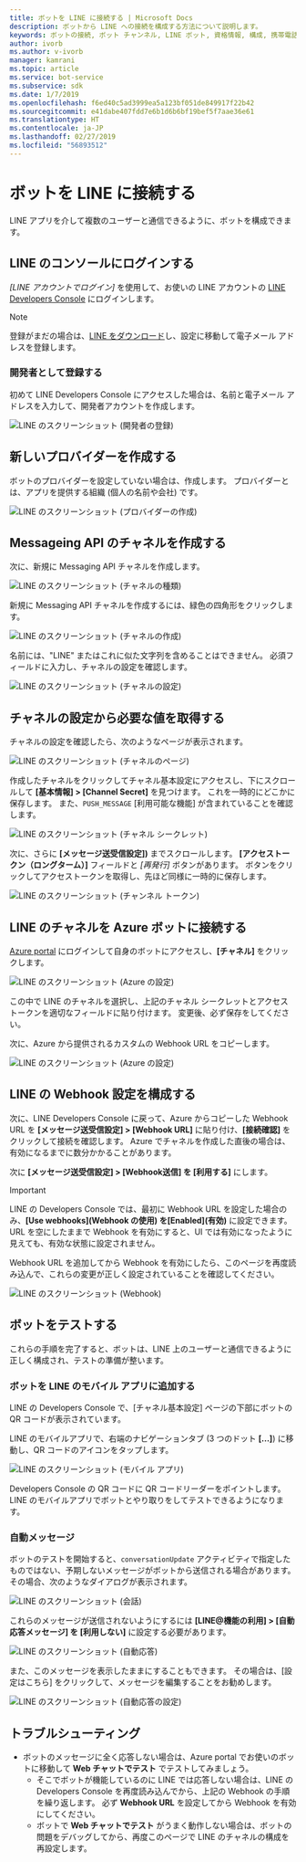```yaml
---
title: ボットを LINE に接続する | Microsoft Docs
description: ボットから LINE への接続を構成する方法について説明します。
keywords: ボットの接続, ボット チャンネル, LINE ボット, 資格情報, 構成, 携帯電話
author: ivorb
ms.author: v-ivorb
manager: kamrani
ms.topic: article
ms.service: bot-service
ms.subservice: sdk
ms.date: 1/7/2019
ms.openlocfilehash: f6ed40c5ad3999ea5a123bf051de849917f22b42
ms.sourcegitcommit: e41dabe407fdd7e6b1d6b6bf19bef5f7aae36e61
ms.translationtype: HT
ms.contentlocale: ja-JP
ms.lasthandoff: 02/27/2019
ms.locfileid: "56893512"
---
```

# <a name="connect-a-bot-to-line"></a>ボットを LINE に接続する

LINE アプリを介して複数のユーザーと通信できるように、ボットを構成できます。

## <a name="log-into-the-line-console"></a>LINE のコンソールにログインする

*[LINE アカウントでログイン]* を使用して、お使いの LINE アカウントの [LINE Developers Console](https://developers.line.biz/console/register/messaging-api/provider/) にログインします。 

> [!NOTE]
> 登録がまだの場合は、[LINE をダウンロード](https://line.me/)し、設定に移動して電子メール アドレスを登録します。

### <a name="register-as-a-developer"></a>開発者として登録する

初めて LINE Developers Console にアクセスした場合は、名前と電子メール アドレスを入力して、開発者アカウントを作成します。

![LINE のスクリーンショット (開発者の登録)](./media/channels/LINE-screenshot-1.png)

## <a name="create-a-new-provider"></a>新しいプロバイダーを作成する

ボットのプロバイダーを設定していない場合は、作成します。 プロバイダーとは、アプリを提供する組織 (個人の名前や会社) です。

![LINE のスクリーンショット (プロバイダーの作成)](./media/channels/LINE-screenshot-2.png)

## <a name="create-a-messaging-api-channel"></a>Messageing API のチャネルを作成する

次に、新規に Messaging API チャネルを作成します。 

![LINE のスクリーンショット (チャネルの種類)](./media/channels/LINE-channel-type-selection.png)

新規に Messaging API チャネルを作成するには、緑色の四角形をクリックします。

![LINE のスクリーンショット (チャネルの作成)](./media/channels/LINE-create-channel.png)

名前には、"LINE" またはこれに似た文字列を含めることはできません。 必須フィールドに入力し、チャネルの設定を確認します。

![LINE のスクリーンショット (チャネルの設定)](./media/channels/LINE-screenshot-4.png)

## <a name="get-necessary-values-from-your-channel-settings"></a>チャネルの設定から必要な値を取得する

チャネルの設定を確認したら、次のようなページが表示されます。

![LINE のスクリーンショット (チャネルのページ)](./media/channels/LINE-screenshot-5.png)

作成したチャネルをクリックしてチャネル基本設定にアクセスし、下にスクロールして **[基本情報] > [Channel Secret]** を見つけます。 これを一時的にどこかに保存します。 また、`PUSH_MESSAGE` [利用可能な機能]  が含まれていることを確認します。

![LINE のスクリーンショット (チャネル シークレット)](./media/channels/LINE-screenshot-6.png)

次に、さらに **[メッセージ送受信設定])** までスクロールします。 **[アクセストークン（ロングターム）]** フィールドと *[再発行]* ボタンがあります。 ボタンをクリックしてアクセストークンを取得し、先ほど同様に一時的に保存します。

![LINE のスクリーンショット (チャンネル トークン)](./media/channels/LINE-screenshot-8.png)

## <a name="connect-your-line-channel-to-your-azure-bot"></a>LINE のチャネルを Azure ボットに接続する

[Azure portal](https://portal.azure.com/) にログインして自身のボットにアクセスし、**[チャネル]** をクリックします。 

![LINE のスクリーンショット (Azure の設定)](./media/channels/LINE-channel-setting-2.png)

この中で LINE のチャネルを選択し、上記のチャネル シークレットとアクセス トークンを適切なフィールドに貼り付けます。 変更後、必ず保存をしてください。

次に、Azure から提供されるカスタムの Webhook URL をコピーします。

![LINE のスクリーンショット (Azure の設定)](./media/channels/LINE-channel-setting-1.png)

## <a name="configure-line-webhook-settings"></a>LINE の Webhook 設定を構成する

次に、LINE Developers Console に戻って、Azure からコピーした Webhook URL を **[メッセージ送受信設定] > [Webhook URL]** に貼り付け、**[接続確認]** をクリックして接続を確認します。 Azure でチャネルを作成した直後の場合は、有効になるまでに数分かかることがあります。

次に **[メッセージ送受信設定] > [Webhook送信] を [利用する]** にします。

> [!IMPORTANT]
> LINE の Developers Console では、最初に Webhook URL を設定した場合のみ、**[Use webhooks]\(Webhook の使用\) を[Enabled]\(有効\)** に設定できます。 URL を空にしたままで Webhook を有効にすると、UI では有効になったように見えても、有効な状態に設定されません。

Webhook URL を追加してから Webhook を有効にしたら、このページを再度読み込んで、これらの変更が正しく設定されていることを確認してください。

![LINE のスクリーンショット (Webhook)](./media/channels/LINE-screenshot-9.png)

## <a name="test-your-bot"></a>ボットをテストする

これらの手順を完了すると、ボットは、LINE 上のユーザーと通信できるように正しく構成され、テストの準備が整います。

### <a name="add-your-bot-to-your-line-mobile-app"></a>ボットを LINE のモバイル アプリに追加する

LINE の Developers Console で、[チャネル基本設定] ページの下部にボットの QR コードが表示されています。  

LINE のモバイルアプリで、右端のナビゲーションタブ (3 つのドット **[...]**) に移動し、QR コードのアイコンをタップします。 

![LINE のスクリーンショット (モバイル アプリ)](./media/channels/LINE-screenshot-12.jpg)

Developers Console の QR コードに QR コードリーダーをポイントします。 LINE のモバイルアプリでボットとやり取りをしてテストできるようになります。

### <a name="automatic-messages"></a>自動メッセージ

ボットのテストを開始すると、`conversationUpdate` アクティビティで指定したものではない、予期しないメッセージがボットから送信される場合があります。  その場合、次のようなダイアログが表示されます。

![LINE のスクリーンショット (会話)](./media/channels/LINE-screenshot-conversation.jpg)

これらのメッセージが送信されないようにするには **[LINE@機能の利用] > [自動応答メッセージ] を [利用しない]** に設定する必要があります。

![LINE のスクリーンショット (自動応答)](./media/channels/LINE-screenshot-10.png)

また、このメッセージを表示したままにすることもできます。 その場合は、[設定はこちら] をクリックして、メッセージを編集することをお勧めします。

![LINE のスクリーンショット (自動応答の設定)](./media/channels/LINE-screenshot-11.png)

## <a name="troubleshooting"></a>トラブルシューティング

* ボットのメッセージに全く応答しない場合は、Azure portal でお使いのボットに移動して **Web チャットでテスト** でテストしてみましょう。  
    * そこでボットが機能しているのに LINE では応答しない場合は、LINE の Developers Console を再度読み込んでから、上記の Webhook の手順を繰り返します。 必ず **Webhook URL** を設定してから Webhook を有効にしてください。
    * ボットで **Web チャットでテスト** がうまく動作しない場合は、ボットの問題をデバッグしてから、再度このページで LINE のチャネルの構成を再設定します。

